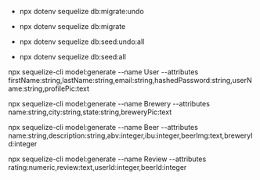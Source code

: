 - npx dotenv sequelize db:migrate:undo
- npx dotenv sequelize db:migrate


- npx dotenv sequelize db:seed:undo:all
- npx dotenv sequelize db:seed:all


npx sequelize-cli model:generate --name User --attributes firstName:string,lastName:string,email:string,hashedPassword:string,userName:string,profilePic:text

npx sequelize-cli model:generate --name Brewery --attributes name:string,city:string,state:string,breweryPic:text

npx sequelize-cli model:generate --name Beer --attributes name:string,description:string,abv:integer,ibu:integer,beerImg:text,breweryId:integer

npx sequelize-cli model:generate --name Review --attributes rating:numeric,review:text,userId:integer,beerId:integer